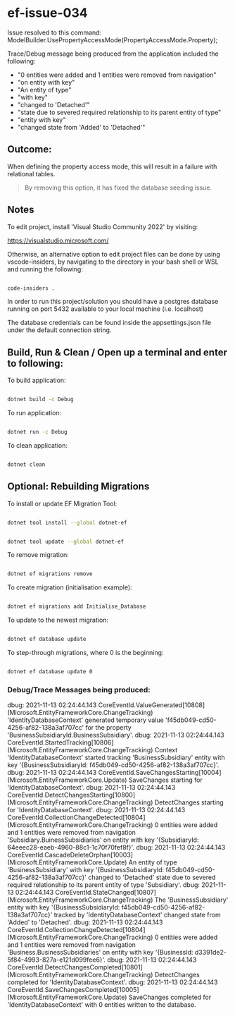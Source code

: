 # ef-issue-034

Issue resolved to this command: ModelBuilder.UsePropertyAccessMode(PropertyAccessMode.Property);

Trace/Debug message being produced from the application included the following:

- "0 entities were added and 1 entities were removed from navigation"
- "on entity with key"
- "An entity of type"
- "with key"
- "changed to 'Detached'"
- "state due to severed required relationship to its parent entity of type"
- "entity with key"
- "changed state from 'Added' to 'Detached'"



## Outcome:

When defining the property access mode, this will result in a failure with relational tables.

> By removing this option, it has fixed the database seeding issue.


## Notes

To edit project, install 'Visual Studio Community 2022' by visiting:

https://visualstudio.microsoft.com/



Otherwise, an alternative option to edit project files can be done by using vscode-insiders, by navigating to the directory in your bash shell or WSL and running the following:

 ```bash

code-insiders .

 ```

In order to run this project/solution you should have a postgres database running on port 5432 available to your local machine (i.e. localhost)

The database credentials can be found inside the appsettings.json file under the default connection string.


## Build, Run & Clean / Open up a terminal and enter to following:



To build application:

 ```bash

dotnet build -c Debug

 ```

To run application:

```bash

dotnet run -c Debug

```

To clean application:

```bash

dotnet clean

```

## Optional: Rebuilding Migrations

To install or update EF Migration Tool:

```bash

dotnet tool install --global dotnet-ef

```

```bash

dotnet tool update --global dotnet-ef

```

To remove migration:

```bash

dotnet ef migrations remove

```

To create migration (initialisation example):

```bash

dotnet ef migrations add Initialise_Database

```

To update to the newest migration:

```bash

dotnet ef database update

```

To step-through migrations, where 0 is the beginning:

```bash

dotnet ef database update 0

```

### Debug/Trace Messages being produced:

dbug: 2021-11-13 02:24:44.143 CoreEventId.ValueGenerated[10808] (Microsoft.EntityFrameworkCore.ChangeTracking) 
      'IdentityDatabaseContext' generated temporary value 'f45db049-cd50-4256-af82-138a3af707cc' for the property 'BusinessSubsidiaryId.BusinessSubsidiary'.
dbug: 2021-11-13 02:24:44.143 CoreEventId.StartedTracking[10806] (Microsoft.EntityFrameworkCore.ChangeTracking) 
      Context 'IdentityDatabaseContext' started tracking 'BusinessSubsidiary' entity with key '{BusinessSubsidiaryId: f45db049-cd50-4256-af82-138a3af707cc}'.
dbug: 2021-11-13 02:24:44.143 CoreEventId.SaveChangesStarting[10004] (Microsoft.EntityFrameworkCore.Update) 
      SaveChanges starting for 'IdentityDatabaseContext'.
dbug: 2021-11-13 02:24:44.143 CoreEventId.DetectChangesStarting[10800] (Microsoft.EntityFrameworkCore.ChangeTracking) 
      DetectChanges starting for 'IdentityDatabaseContext'.
dbug: 2021-11-13 02:24:44.143 CoreEventId.CollectionChangeDetected[10804] (Microsoft.EntityFrameworkCore.ChangeTracking) 
      0 entities were added and 1 entities were removed from navigation 'Subsidiary.BuinessSubsidiaries' on entity with key '{SubsidiaryId: 64eeec28-eaeb-4960-88c1-1c70f70fef8f}'.
dbug: 2021-11-13 02:24:44.143 CoreEventId.CascadeDeleteOrphan[10003] (Microsoft.EntityFrameworkCore.Update) 
      An entity of type 'BusinessSubsidiary' with key '{BusinessSubsidiaryId: f45db049-cd50-4256-af82-138a3af707cc}' changed to 'Detached' state due to severed required relationship to its parent entity of type 'Subsidiary'.
dbug: 2021-11-13 02:24:44.143 CoreEventId.StateChanged[10807] (Microsoft.EntityFrameworkCore.ChangeTracking) 
      The 'BusinessSubsidiary' entity with key '{BusinessSubsidiaryId: f45db049-cd50-4256-af82-138a3af707cc}' tracked by 'IdentityDatabaseContext' changed state from 'Added' to 'Detached'.
dbug: 2021-11-13 02:24:44.143 CoreEventId.CollectionChangeDetected[10804] (Microsoft.EntityFrameworkCore.ChangeTracking) 
      0 entities were added and 1 entities were removed from navigation 'Business.BusinessSubsidiaries' on entity with key '{BusinessId: d3391de2-5f84-4993-827a-e121d099fee6}'.
dbug: 2021-11-13 02:24:44.143 CoreEventId.DetectChangesCompleted[10801] (Microsoft.EntityFrameworkCore.ChangeTracking) 
      DetectChanges completed for 'IdentityDatabaseContext'.
dbug: 2021-11-13 02:24:44.143 CoreEventId.SaveChangesCompleted[10005] (Microsoft.EntityFrameworkCore.Update) 
      SaveChanges completed for 'IdentityDatabaseContext' with 0 entities written to the database.
